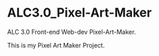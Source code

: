 # ALC3.0_Pixel-Art-Maker
ALC 3.0 Front-end Web-dev Pixel-Art-Maker.

This is my Pixel Art Maker Project.
